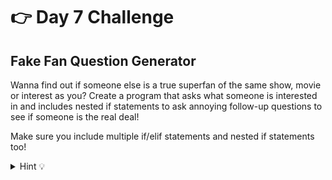 # 👉 Day 7 Challenge
## Fake Fan Question Generator

Wanna find out if someone else is a true superfan of the same show, movie or interest as you? Create a program that asks what someone is interested in and includes nested if statements to ask annoying follow-up questions to see if someone is the real deal!

Make sure you include multiple if/elif statements and nested if statements too!

<details> <summary> Hint 💡</summary>
The code from today is a good place to get you started.
</details>


